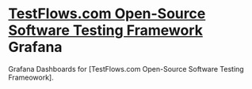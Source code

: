# [TestFlows.com Open-Source Software Testing Framework] Grafana

Grafana Dashboards for [TestFlows.com Open-Source Software Testing Frameowork].

[TestFlows.com Open-Source Software Testing Framework]: https://testflows.com
